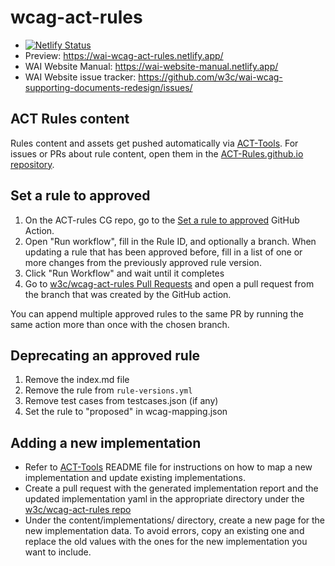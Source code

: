 # wcag-act-rules

- [![Netlify Status](https://api.netlify.com/api/v1/badges/f053b1b3-85d4-4105-926b-9b30bebe83c0/deploy-status)](https://app.netlify.com/sites/wai-wcag-act-rules/deploys)
- Preview: https://wai-wcag-act-rules.netlify.app/
- WAI Website Manual: https://wai-website-manual.netlify.app/
- WAI Website issue tracker: https://github.com/w3c/wai-wcag-supporting-documents-redesign/issues/

## ACT Rules content

Rules content and assets get pushed automatically via [ACT-Tools](https://www.github.com/act-rules/act-tools/). For issues or PRs about rule content, open them in the [ACT-Rules.github.io repository](https://www.github.com/act-rules/act-rules.github.io).

## Set a rule to approved

1. On the ACT-rules CG repo, go to the [Set a rule to approved](https://github.com/act-rules/act-rules.github.io/actions/workflows/approve-rule.yml) GitHub Action.
2. Open "Run workflow", fill in the Rule ID, and optionally a branch. When updating a rule that has been approved before, fill in a list of one or more changes from the previously approved rule version. 
3. Click "Run Workflow" and wait until it completes
4. Go to [w3c/wcag-act-rules Pull Requests](https://github.com/w3c/wcag-act-rules/pulls) and open a pull request from the branch that was created by the GitHub action.

You can append multiple approved rules to the same PR by running the same action more than once with the chosen branch.

## Deprecating an approved rule

1. Remove the index.md file
2. Remove the rule from `rule-versions.yml`
3. Remove test cases from testcases.json (if any)
4. Set the rule to "proposed" in wcag-mapping.json

## Adding a new implementation

- Refer to [ACT-Tools](https://github.com/act-rules/act-tools/) README file for instructions on how to map a new implementation and update existing implementations. 
- Create a pull request with the generated implementation report and the updated implementation yaml in the appropriate directory under the [w3c/wcag-act-rules repo](https://github.com/w3c/wcag-act-rules/)
- Under the content/implementations/ directory, create a new page for the new implementation data. To avoid errors, copy an existing one and replace the old values with the ones for the new implementation you want to include.
